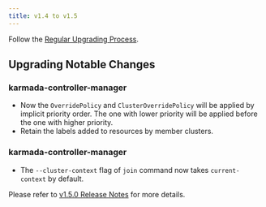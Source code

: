 ```yaml
---
title: v1.4 to v1.5
---
```


Follow the [Regular Upgrading Process](./README.md).

## Upgrading Notable Changes

### karmada-controller-manager
*  Now the `OverridePolicy` and `ClusterOverridePolicy` will be applied by implicit priority order. The one with lower priority will be applied before the one with higher priority.
* Retain the labels added to resources by member clusters.

### karmada-controller-manager
* The `--cluster-context` flag of `join` command now takes `current-context` by default.


Please refer to [v1.5.0 Release Notes](https://github.com/karmada-io/karmada/releases/tag/v1.5.0) for more details.
